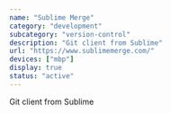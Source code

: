 ```yaml
---
name: "Sublime Merge"
category: "development"
subcategory: "version-control"
description: "Git client from Sublime"
url: "https://www.sublimemerge.com/"
devices: ["mbp"]
display: true
status: "active"
---
```


Git client from Sublime
